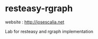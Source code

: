 resteasy-rgraph
===============

website : http://josescalia.net

Lab for resteasy and rgraph implementation

